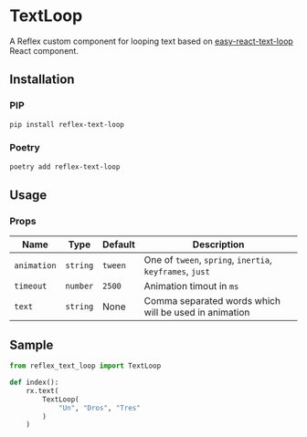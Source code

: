 # TextLoop

A Reflex custom component for looping text based on [easy-react-text-loop](https://www.npmjs.com/package/easy-react-text-loop) React component.

## Installation

### PIP

```bash
pip install reflex-text-loop
```

### Poetry

```bash
poetry add reflex-text-loop
```

## Usage

### Props

| Name | Type | Default | Description |
|--|--|--|--|
| `animation` | `string` | `tween` | One of `tween`, `spring`, `inertia`, `keyframes`, `just` |
| `timeout` | `number` | `2500` | Animation timout in `ms` |
| `text` | `string` | None | Comma separated words which will be used in animation |

## Sample

```python
from reflex_text_loop import TextLoop

def index():
    rx.text(
        TextLoop(
            "Un", "Dros", "Tres"
        )
    )
```